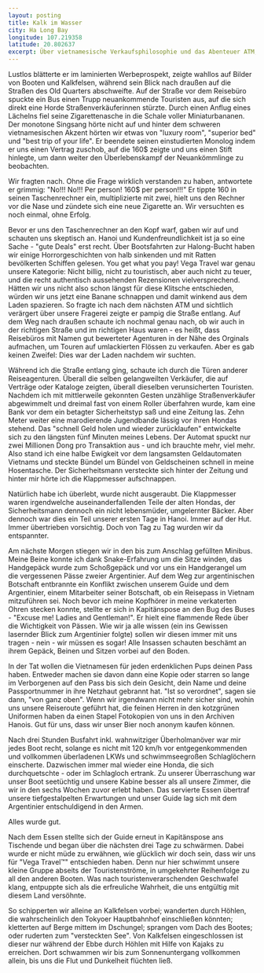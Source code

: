 ```yaml
---
layout: posting
title: Kalk im Wasser
city: Ha Long Bay
longitude: 107.219358
latitude: 20.802637
excerpt: Über vietnamesische Verkaufsphilosophie und das Abenteuer ATM, als auch angetackerte Reisepässe und ein Haufen Kalkfelsen.
---
```



Lustlos blätterte er im laminierten Werbeprospekt, zeigte wahllos auf Bilder von Booten und Kalkfelsen, während sein Blick nach draußen auf die Straßen des Old Quarters abschweifte. Auf der Straße vor dem Reisebüro spuckte ein Bus einen Trupp neuankommende Touristen aus, auf die sich direkt eine Horde Straßenverkäuferinnen stürzte. Durch einen Anflug eines Lächelns fiel seine Zigarettenasche in die Schale voller Miniaturbananen. Der monotone Singsang hörte nicht auf und hinter dem schweren vietnamesischen Akzent hörten wir etwas von "luxury room", "superior bed" und "best trip of your life". Er beendete seinen einstudierten Monolog indem er uns einen Vertrag zuschob, auf die 160$ zeigte und uns einen Stift hinlegte, um dann weiter den Überlebenskampf der Neuankömmlinge zu beobachten.

Wir fragten nach. Ohne die Frage wirklich verstanden zu haben, antwortete er grimmig: "No!!! No!!! Per person! 160$ per person!!!" Er tippte 160 in seinen Taschenrechner ein, multiplizierte mit zwei, hielt uns den Rechner vor die Nase und zündete sich eine neue Zigarette an. Wir versuchten es noch einmal, ohne Erfolg.

Bevor er uns den Taschenrechner an den Kopf warf, gaben wir auf und schauten uns skeptisch an. Hanoi und Kundenfreundlichkeit ist ja so eine Sache - "gute Deals" erst recht. Über Bootsfahrten zur Halong-Bucht haben wir einige Horrorgeschichten von halb sinkenden und mit Ratten bevölkerten Schiffen gelesen. You get what you pay! Vega Travel war genau unsere Kategorie: Nicht billig, nicht zu touristisch, aber auch nicht zu teuer, und die recht authentisch aussehenden Rezensionen vielversprechend. Hätten wir uns nicht also schon längst für diese Klitsche entschieden, würden wir uns jetzt eine Banane schnappen und damit winkend aus dem Laden spazieren. So fragte ich nach dem nächsten ATM und sichtlich verärgert über unsere Fragerei zeigte er pampig die Straße entlang. Auf dem Weg nach draußen schaute ich nochmal genau nach, ob wir auch in der richtigen Straße und im richtigen Haus waren - es heißt, dass Reisebüros mit Namen gut bewerteter Agenturen in der Nähe des Orginals aufmachen, um Touren auf umlackierten Flössen zu verkaufen. Aber es gab keinen Zweifel: Dies war der Laden nachdem wir suchten.

Während ich die Straße entlang ging, schaute ich durch die Türen anderer Reiseagenturen. Überall die selben gelangweilten Verkäufer, die auf Verträge oder Kataloge zeigten, überall dieselben verunsicherten Touristen. Nachdem ich mit mittlerweile gekonnten Gesten unzählige Straßenverkäufer abgewimmelt und dreimal fast von einem Roller überfahren wurde, kam eine Bank vor dem ein betagter Sicherheitstyp saß und eine Zeitung las. Zehn Meter weiter eine marodierende Jugendbande lässig vor ihren Hondas stehend. Das "schnell Geld holen und wieder zurücklaufen" entwickelte sich zu den längsten fünf Minuten meines Lebens. Der Automat spuckt nur zwei Millionen Dong pro Transaktion aus - und ich brauchte mehr, viel mehr. Also stand ich eine halbe Ewigkeit vor dem langsamsten Geldautomaten Vietnams und steckte Bündel um Bündel von Geldscheinen schnell in meine Hosentasche. Der Sicherheitsmann versteckte sich hinter der Zeitung und hinter mir hörte ich die Klappmesser aufschnappen. 

Natürlich habe ich überlebt, wurde nicht ausgeraubt. Die Klappmesser waren irgendwelche auseinanderfallenden Teile der alten Hondas, der Sicherheitsmann dennoch ein nicht lebensmüder, umgelernter Bäcker. Aber dennoch war dies ein Teil unserer ersten Tage in Hanoi. Immer auf der Hut. Immer übertrieben vorsichtig. Doch von Tag zu Tag wurden wir da entspannter.

Am nächste Morgen stiegen wir in den bis zum Anschlag gefüllten Minibus. Meine Beine konnte ich dank Snake-Erfahrung um die Sitze winden, das Handgepäck wurde zum Schoßgepäck und vor uns ein Handgerangel um die vergessenen Pässe zweier Argentinier. Auf dem Weg zur argentinischen Botschaft entbrannte ein Konflikt zwischen unserem Guide und dem Argentinier, einem Mitarbeiter seiner Botschaft, ob ein Reisepass in Vietnam mitzuführen sei. Noch bevor ich meine Kopfhörer in meine verkaterten Ohren stecken konnte, stellte er sich in Kapitänspose an den Bug des Buses - "Excuse me! Ladies and Gentleman!". Er hielt eine flammende Rede über die Wichtigkeit von Pässen. Wie wir ja alle wissen (ein ins Gewissen lasernder Blick zum Argentinier folgte) sollen wir diesen immer mit uns tragen - nein - wir müssen es sogar! Alle Insassen schauten beschämt an ihrem Gepäck, Beinen und Sitzen vorbei auf den Boden. 

In der Tat wollen die Vietnamesen für jeden erdenklichen Pups deinen Pass haben. Entweder machen sie davon dann eine Kopie oder starren so lange im Verborgenen auf den Pass bis sich dein Gesicht, dein Name und deine Passportnummer in ihre Netzhaut gebrannt hat. "Ist so verordnet", sagen sie dann, "von ganz oben". Wenn wir irgendwann nicht mehr sicher sind, wohin uns unsere Reiseroute geführt hat, die feinen Herren in den kotzgrünen Uniformen haben da einen Stapel Fotokopien von uns in den Archiven Hanois. Gut für uns, dass wir unser Bier noch anonym kaufen können.

Nach drei Stunden Busfahrt inkl. wahnwitziger Überholmanöver war mir jedes Boot recht, solange es nicht mit 120 km/h vor entgegenkommenden und vollkommen überladenen LKWs und schwimmseegroßen Schlaglöchern einscherte. Dazwischen immer mal wieder eine Honda, die sich durchquetschte - oder im Schlagloch ertrank. Zu unserer Überraschung war unser Boot seetüchtig und unsere Kabine besser als all unsere Zimmer, die wir in den sechs Wochen zuvor erlebt haben. Das servierte Essen übertraf unsere tiefgestalpelten Erwartungen und unser Guide lag sich mit dem Argentinier entschuldigend in den Armen.

Alles wurde gut.

Nach dem Essen stellte sich der Guide erneut in Kapitänspose ans Tischende und began über die nächsten drei Tage zu schwärmen. Dabei wurde er nicht müde zu erwähnen, wie glücklich wir doch sein, dass wir uns für "Vega Travel™" entschieden haben. Denn nur hier schwimmt unsere kleine Gruppe abseits der Touristenströme, in umgekehrter Reihenfolge zu all den anderen Booten. Was nach touristenverarschenden Geschwafel klang, entpuppte sich als die erfreuliche Wahrheit, die uns entgültig mit diesem Land versöhnte.

So schipperten wir alleine an Kalkfelsen vorbei; wanderten durch Höhlen, die wahrscheinlich den Tokyoer Hauptbahnhof einschließen könnten; kletterten auf Berge mittem im Dschungel; sprangen vom Dach des Bootes; oder ruderten zum "versteckten See". Von Kalkfelsen eingeschlossen ist dieser nur während der Ebbe durch Höhlen mit Hilfe von Kajaks zu erreichen. Dort schwammen wir bis zum Sonnenuntergang vollkommen allein, bis uns die Flut und Dunkelheit flüchten ließ.



